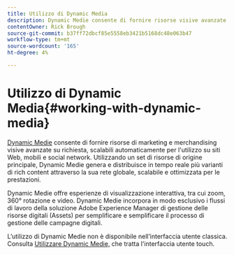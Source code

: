 ```yaml
---
title: Utilizzo di Dynamic Media
description: Dynamic Medie consente di fornire risorse visive avanzate di merchandising e marketing on-demand, scalabili automaticamente per il consumo su siti web, mobili e social network. Utilizzando un set di risorse di origine principale, Dynamic Medie genera e distribuisce in tempo reale più varianti di rich content attraverso la sua rete globale, scalabile e ottimizzata per le prestazioni
contentOwner: Rick Brough
source-git-commit: b37ff72dbcf85e5558eb3421b5168dc48e063b47
workflow-type: tm+mt
source-wordcount: '165'
ht-degree: 4%

---
```



# Utilizzo di Dynamic Media{#working-with-dynamic-media}

[Dynamic Medie](https://business.adobe.com/products/experience-manager/assets/dynamic-media.html) consente di fornire risorse di marketing e merchandising visive avanzate su richiesta, scalabili automaticamente per l&#39;utilizzo su siti Web, mobili e social network. Utilizzando un set di risorse di origine principale, Dynamic Medie genera e distribuisce in tempo reale più varianti di rich content attraverso la sua rete globale, scalabile e ottimizzata per le prestazioni.

Dynamic Medie offre esperienze di visualizzazione interattiva, tra cui zoom, 360° rotazione e video. Dynamic Medie incorpora in modo esclusivo i flussi di lavoro della soluzione Adobe Experience Manager di gestione delle risorse digitali (Assets) per semplificare e semplificare il processo di gestione delle campagne digitali.

L’utilizzo di Dynamic Medie non è disponibile nell’interfaccia utente classica. Consulta [Utilizzare Dynamic Medie,](/help/assets/dynamic-media/dynamic-media.md) che tratta l&#39;interfaccia utente touch.

<!-- 

OBSOLETE UNTIL INTEGRATING SCENE7 TOPIC GETS A MAJOR UPDATE
>[!NOTE]
>
>If you are using Dynamic Media, you cannot simultaneously use automatic uploads available if you have [integrated Dynamic Media Classic into AEM](/help/sites-cloud/administering/integrating-scene7.md). Dynamic Media is disabled by default.

-->

